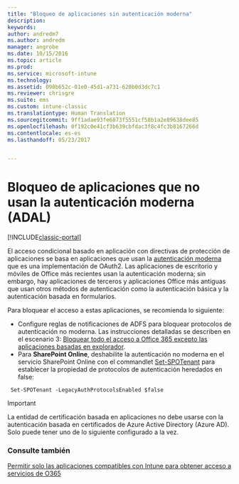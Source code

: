 ```yaml
---
title: "Bloqueo de aplicaciones sin autenticación moderna"
description: 
keywords: 
author: andredm7
ms.author: andredm
manager: angrobe
ms.date: 10/15/2016
ms.topic: article
ms.prod: 
ms.service: microsoft-intune
ms.technology: 
ms.assetid: 098b652c-01e0-45d1-a731-620b0d3dc7c1
ms.reviewer: chrisgre
ms.suite: ems
ms.custom: intune-classic
ms.translationtype: Human Translation
ms.sourcegitcommit: 9ff1adae93fe6873f5551cf58b1a2e89638dee85
ms.openlocfilehash: 0f192c0e41cf3b639cbfdac3f8c4fc3b8167266d
ms.contentlocale: es-es
ms.lasthandoff: 05/23/2017


---
```


# <a name="block-apps-that-do-not-use-modern-authentication-adal"></a>Bloqueo de aplicaciones que no usan la autenticación moderna (ADAL)

[!INCLUDE[classic-portal](../includes/classic-portal.md)]

El acceso condicional basado en aplicación con directivas de protección de aplicaciones se basa en aplicaciones que usan la [autenticación moderna](https://support.office.com/article/Using-Office-365-modern-authentication-with-Office-clients-776c0036-66fd-41cb-8928-5495c0f9168a) que es una implementación de OAuth2. Las aplicaciones de escritorio y móviles de Office más recientes usan la autenticación moderna; sin embargo, hay aplicaciones de terceros y aplicaciones Office más antiguas que usan otros métodos de autenticación como la autenticación básica y la autenticación basada en formularios.

Para bloquear el acceso a estas aplicaciones, se recomienda lo siguiente:

* Configure reglas de notificaciones de ADFS para bloquear protocolos de autenticación no moderna. Las instrucciones detalladas se describen en el escenario 3: [Bloquear todo el acceso a Office 365 excepto las aplicaciones basadas en explorador](https://technet.microsoft.com/library/dn592182.aspx).
* Para **SharePoint Online**, deshabilite la autenticación no moderna en el servicio SharePoint Online con el commandlet [Set-SPOTenant](https://technet.microsoft.com/library/fp161390.aspx) para establecer la propiedad de protocolos de autenticación heredados en false:

```
 Set-SPOTenant -LegacyAuthProtocolsEnabled $false

```


>[!IMPORTANT]
>La entidad de certificación basada en aplicaciones no debe usarse con la autenticación basada en certificados de Azure Active Directory (Azure AD). Solo puede tener uno de lo siguiente configurado a la vez.

### <a name="see-also"></a>Consulte también
[Permitir solo las aplicaciones compatibles con Intune para obtener acceso a servicios de O365](allow-policy-managed-apps-access-to-o365.md)

